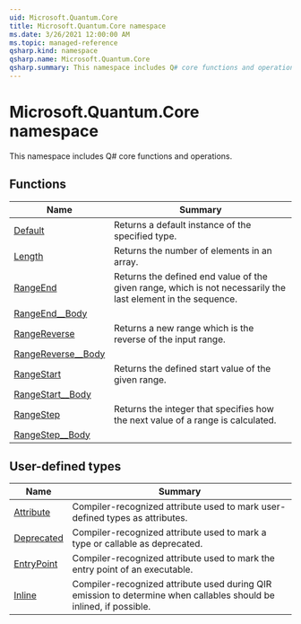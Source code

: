 ```yaml
---
uid: Microsoft.Quantum.Core
title: Microsoft.Quantum.Core namespace
ms.date: 3/26/2021 12:00:00 AM
ms.topic: managed-reference
qsharp.kind: namespace
qsharp.name: Microsoft.Quantum.Core
qsharp.summary: This namespace includes Q# core functions and operations.
---
```


# Microsoft.Quantum.Core namespace

This namespace includes Q# core functions and operations.


<!-- summaries -->


## Functions

| Name | Summary |
|------|---------|
|[Default](xref:Microsoft.Quantum.Core.Default) |Returns a default instance of the specified type. |
|[Length](xref:Microsoft.Quantum.Core.Length) |Returns the number of elements in an array. |
|[RangeEnd](xref:Microsoft.Quantum.Core.RangeEnd) |Returns the defined end value of the given range, which is not necessarily the last element in the sequence. |
|[RangeEnd__Body](xref:Microsoft.Quantum.Core.RangeEnd__Body) | |
|[RangeReverse](xref:Microsoft.Quantum.Core.RangeReverse) |Returns a new range which is the reverse of the input range. |
|[RangeReverse__Body](xref:Microsoft.Quantum.Core.RangeReverse__Body) | |
|[RangeStart](xref:Microsoft.Quantum.Core.RangeStart) |Returns the defined start value of the given range. |
|[RangeStart__Body](xref:Microsoft.Quantum.Core.RangeStart__Body) | |
|[RangeStep](xref:Microsoft.Quantum.Core.RangeStep) |Returns the integer that specifies how the next value of a range is calculated. |
|[RangeStep__Body](xref:Microsoft.Quantum.Core.RangeStep__Body) | |

## User-defined types

| Name | Summary |
|------|---------|
|[Attribute](xref:Microsoft.Quantum.Core.Attribute) |Compiler-recognized attribute used to mark user-defined types as attributes. |
|[Deprecated](xref:Microsoft.Quantum.Core.Deprecated) |Compiler-recognized attribute used to mark a type or callable as deprecated. |
|[EntryPoint](xref:Microsoft.Quantum.Core.EntryPoint) |Compiler-recognized attribute used to mark the entry point of an executable. |
|[Inline](xref:Microsoft.Quantum.Core.Inline) |Compiler-recognized attribute used during QIR emission to determine when callables should be inlined, if possible. |
<!-- /summaries -->
